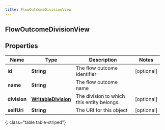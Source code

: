 ```yaml
---
title: FlowOutcomeDivisionView
---
```


## FlowOutcomeDivisionView

## Properties

| Name         | Type                                                             | Description                                | Notes      |
| ------------ | ---------------------------------------------------------------- | ------------------------------------------ | ---------- |
| **id**       | <!----><!---->**String**<!---->                                  | The flow outcome identifier                | [optional] |
| **name**     | <!----><!---->**String**<!---->                                  | The flow outcome name                      |            |
| **division** | <!----><!---->[**WritableDivision**](WritableDivision.md)<!----> | The division to which this entity belongs. | [optional] |
| **selfUri**  | <!----><!---->**String**<!---->                                  | The URI for this object                    | [optional] |

{: class="table table-striped"}
